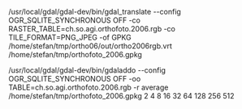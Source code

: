 /usr/local/gdal/gdal-dev/bin/gdal_translate --config OGR_SQLITE_SYNCHRONOUS OFF  -co RASTER_TABLE=ch.so.agi.orthofoto.2006.rgb -co TILE_FORMAT=PNG_JPEG -of GPKG /home/stefan/tmp/ortho06/out/ortho2006rgb.vrt /home/stefan/tmp/orthofoto_2006.gpkg

/usr/local/gdal/gdal-dev/bin/gdaladdo --config OGR_SQLITE_SYNCHRONOUS OFF -oo TABLE=ch.so.agi.orthofoto.2006.rgb -r average /home/stefan/tmp/orthofoto_2006.gpkg 2 4 8 16 32 64 128 256 512
